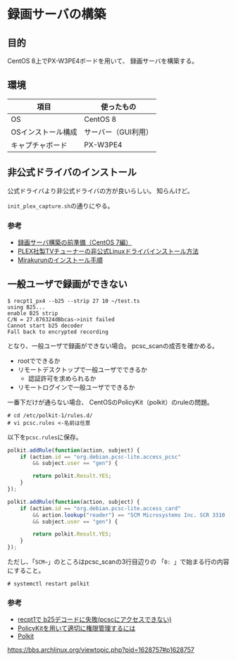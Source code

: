 # 録画サーバの構築

## 目的
CentOS 8上でPX-W3PE4ボードを用いて、
録画サーバを構築する。

## 環境
| 項目               | 使ったもの          |
| ------------------ | ------------------- |
| OS                 | CentOS 8            |
| OSインストール構成 | サーバー（GUI利用） |
| キャプチャボード   | PX-W3PE4            |

## 非公式ドライバのインストール
公式ドライバより非公式ドライバの方が良いらしい。
知らんけど。

`init_plex_capture.sh`の通りにやる。

### 参考
- [録画サーバ構築の前準備（CentOS 7編）](https://www.jifu-labo.net/2015/09/centos7_pre/#i-5)
- [PLEX社製TVチューナーの非公式Linuxドライバインストール方法](https://www.jifu-labo.net/2019/01/unofficial_plex_driver/)
- [Mirakurunのインストール手順](https://www.jifu-labo.net/2016/05/mirakurun/)


## 一般ユーザで録画ができない
```console
$ recpt1_px4 --b25 --strip 27 10 ~/test.ts
using B25...
enable B25 strip
C/N = 27.876324dBbcas->init failed
Cannot start b25 decoder
Fall back to encrypted recording
```

となり、一般ユーザで録画ができない場合。
pcsc_scanの成否を確かめる。
- rootでできるか
- リモートデスクトップで一般ユーザでできるか
  - 認証許可を求められるか
- リモートログインで一般ユーザでできるか

一番下だけが通らない場合、
CentOSのPolicyKit（polkit）のruleの問題。

```console
# cd /etc/polkit-1/rules.d/
# vi pcsc.rules <-名前は任意
```

以下を`pcsc.rules`に保存。
```js
polkit.addRule(function(action, subject) {
    if (action.id == "org.debian.pcsc-lite.access_pcsc"
        && subject.user == "gen") {

        return polkit.Result.YES;
    }
});

polkit.addRule(function(action, subject) {
    if (action.id == "org.debian.pcsc-lite.access_card"
        && action.lookup("reader") == "SCM Microsystems Inc. SCR 3310 [CCID Interface] (53311943203951) 00 00"
        && subject.user == "gen") {

        return polkit.Result.YES;
    }
});
```

ただし、「`SCM~`」のところはpcsc_scanの3行目辺りの
「`0: `」で始まる行の内容にすること。

```console
# systemctl restart polkit
```

### 参考
- [recpt1で b25デコードに失敗(pcscにアクセスできない)](http://sarami.pv.s-labo.com/blog/zatta/?p=327)
- [PolicyKitを用いて適切に権限管理するには](https://www.clear-code.com/blog/2016/12/27.html)
- [Polkit](https://wiki.archlinux.jp/index.php/Polkit)


https://bbs.archlinux.org/viewtopic.php?pid=1628757#p1628757
